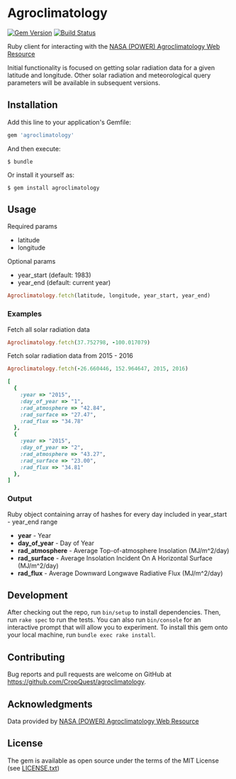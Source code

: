 # Agroclimatology

[![Gem Version](http://img.shields.io/gem/v/agroclimatology.svg)][gem]
[![Build Status](http://img.shields.io/travis/CropQuest/agroclimatology.svg)][travis]

[gem]: https://rubygems.org/gems/agroclimatology
[travis]: http://travis-ci.org/CropQuest/agroclimatology

Ruby client for interacting with the [NASA (POWER) Agroclimatology Web Resource](http://power.larc.nasa.gov/cgi-bin/agro.cgi)

Initial functionality is focused on getting solar radiation data
for a given latitude and longitude. Other solar radiation and meteorological
query parameters will be available in subsequent versions.

## Installation

Add this line to your application's Gemfile:

```ruby
gem 'agroclimatology'
```

And then execute:

    $ bundle

Or install it yourself as:

    $ gem install agroclimatology

## Usage

Required params
- latitude
- longitude

Optional params
- year_start (default: 1983)
- year_end (default: current year)

```ruby
Agroclimatology.fetch(latitude, longitude, year_start, year_end)
```

### Examples

Fetch all solar radiation data
```ruby
Agroclimatology.fetch(37.752798, -100.017079)
```

Fetch solar radiation data from 2015 - 2016
```ruby
Agroclimatology.fetch(-26.660446, 152.964647, 2015, 2016)
```

```ruby
[
  {
    :year => "2015",
    :day_of_year => "1",
    :rad_atmosphere => "42.84",
    :rad_surface => "27.47",
    :rad_flux => "34.78"
  },
  {
    :year => "2015",
    :day_of_year => "2",
    :rad_atmosphere => "43.27",
    :rad_surface => "23.00",
    :rad_flux => "34.81"
  },
]
```

### Output

Ruby object containing array of hashes for every day included in year_start - year_end range
- **year**                - Year
- **day_of_year**         - Day of Year
- **rad_atmosphere** - Average Top-of-atmosphere Insolation (MJ/m^2/day)
- **rad_surface** - Average Insolation Incident On A Horizontal Surface (MJ/m^2/day)  
- **rad_flux** - Average Downward Longwave Radiative Flux (MJ/m^2/day)  

## Development

After checking out the repo, run `bin/setup` to install dependencies. Then, run `rake spec` to run the tests. You can also run `bin/console` for an interactive prompt that will allow you to experiment. To install this gem onto your local machine, run `bundle exec rake install`.

## Contributing

Bug reports and pull requests are welcome on GitHub at https://github.com/CropQuest/agroclimatology.

## Acknowledgments

Data provided by [NASA (POWER) Agroclimatology Web Resource](http://power.larc.nasa.gov/cgi-bin/agro.cgi)

## License

The gem is available as open source under the terms of the MIT License (see [LICENSE.txt](https://github.com/CropQuest/agroclimatology/blob/master/LICENSE.txt))
